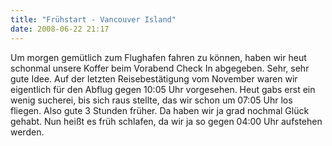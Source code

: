 ```yaml
---
title: "Frühstart - Vancouver Island"
date: 2008-06-22 21:17
---
```

Um morgen gemütlich zum Flughafen fahren zu können, haben wir heut schonmal unsere Koffer beim Vorabend Check In abgegeben. Sehr, sehr gute Idee. Auf der letzten Reisebestätigung vom November waren wir eigentlich für den Abflug gegen 10:05 Uhr vorgesehen. Heut gabs erst ein wenig sucherei, bis sich raus stellte, das wir schon um 07:05 Uhr los fliegen. Also gute 3 Stunden früher. Da haben wir ja grad nochmal Glück gehabt. Nun heißt es früh schlafen, da wir ja so gegen 04:00 Uhr aufstehen werden.